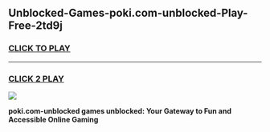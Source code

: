 
## Unblocked-Games-poki.com-unblocked-Play-Free-2td9j
<h3>
<a href="https://premium76.site?title=poki.com-unblocked&ref=17A">CLICK TO PLAY</a></h3>
<hr>

<h3>
<a href="https://premium76.site?title=poki.com-unblocked&ref=17A">CLICK 2 PLAY</a>
  
</h3>

<a href="https://premium76.site?title=poki.com-unblocked&ref=17A"><img src="https://clearcache.store/games.png"></a>


**poki.com-unblocked games unblocked: Your Gateway to Fun and Accessible Online Gaming**

